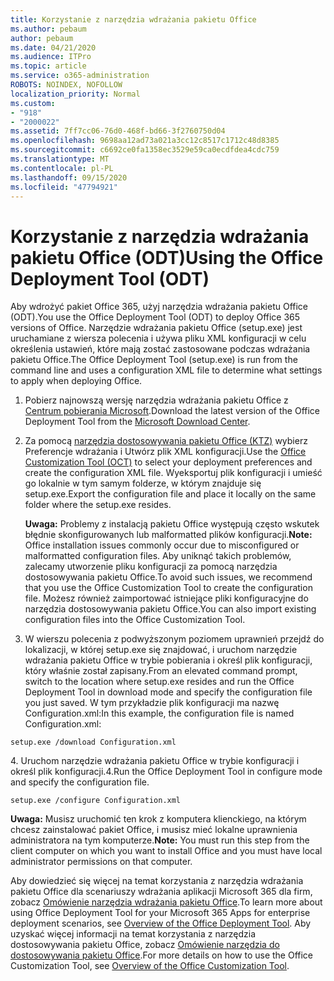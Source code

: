 ```yaml
---
title: Korzystanie z narzędzia wdrażania pakietu Office
ms.author: pebaum
author: pebaum
ms.date: 04/21/2020
ms.audience: ITPro
ms.topic: article
ms.service: o365-administration
ROBOTS: NOINDEX, NOFOLLOW
localization_priority: Normal
ms.custom:
- "918"
- "2000022"
ms.assetid: 7ff7cc06-76d0-468f-bd66-3f2760750d04
ms.openlocfilehash: 9698aa12ad73a021a3cc12c8517c1712c48d8385
ms.sourcegitcommit: c6692ce0fa1358ec3529e59ca0ecdfdea4cdc759
ms.translationtype: MT
ms.contentlocale: pl-PL
ms.lasthandoff: 09/15/2020
ms.locfileid: "47794921"
---
```

# <a name="using-the-office-deployment-tool-odt"></a><span data-ttu-id="2224d-102">Korzystanie z narzędzia wdrażania pakietu Office (ODT)</span><span class="sxs-lookup"><span data-stu-id="2224d-102">Using the Office Deployment Tool (ODT)</span></span>

<span data-ttu-id="2224d-103">Aby wdrożyć pakiet Office 365, użyj narzędzia wdrażania pakietu Office (ODT).</span><span class="sxs-lookup"><span data-stu-id="2224d-103">You use the Office Deployment Tool (ODT) to deploy Office 365 versions of Office.</span></span> <span data-ttu-id="2224d-104">Narzędzie wdrażania pakietu Office (setup.exe) jest uruchamiane z wiersza polecenia i używa pliku XML konfiguracji w celu określenia ustawień, które mają zostać zastosowane podczas wdrażania pakietu Office.</span><span class="sxs-lookup"><span data-stu-id="2224d-104">The Office Deployment Tool (setup.exe) is run from the command line and uses a configuration XML file to determine what settings to apply when deploying Office.</span></span>
  
1. <span data-ttu-id="2224d-105">Pobierz najnowszą wersję narzędzia wdrażania pakietu Office z [Centrum pobierania Microsoft](https://go.microsoft.com/fwlink/p/?LinkID=626065).</span><span class="sxs-lookup"><span data-stu-id="2224d-105">Download the latest version of the Office Deployment Tool from the [Microsoft Download Center](https://go.microsoft.com/fwlink/p/?LinkID=626065).</span></span>

2. <span data-ttu-id="2224d-106">Za pomocą [narzędzia dostosowywania pakietu Office (KTZ)](https://config.office.com) wybierz Preferencje wdrażania i Utwórz plik XML konfiguracji.</span><span class="sxs-lookup"><span data-stu-id="2224d-106">Use the [Office Customization Tool (OCT)](https://config.office.com) to select your deployment preferences and create the configuration XML file.</span></span> <span data-ttu-id="2224d-107">Wyeksportuj plik konfiguracji i umieść go lokalnie w tym samym folderze, w którym znajduje się setup.exe.</span><span class="sxs-lookup"><span data-stu-id="2224d-107">Export the configuration file and place it locally on the same folder where the setup.exe resides.</span></span>

    <span data-ttu-id="2224d-108">**Uwaga:** Problemy z instalacją pakietu Office występują często wskutek błędnie skonfigurowanych lub malformatted plików konfiguracji.</span><span class="sxs-lookup"><span data-stu-id="2224d-108">**Note:** Office installation issues commonly occur due to misconfigured or malformatted configuration files.</span></span> <span data-ttu-id="2224d-109">Aby uniknąć takich problemów, zalecamy utworzenie pliku konfiguracji za pomocą narzędzia dostosowywania pakietu Office.</span><span class="sxs-lookup"><span data-stu-id="2224d-109">To avoid such issues, we recommend that you use the Office Customization Tool to create the configuration file.</span></span> <span data-ttu-id="2224d-110">Możesz również zaimportować istniejące pliki konfiguracyjne do narzędzia dostosowywania pakietu Office.</span><span class="sxs-lookup"><span data-stu-id="2224d-110">You can also import existing configuration files into the Office Customization Tool.</span></span>

3. <span data-ttu-id="2224d-111">W wierszu polecenia z podwyższonym poziomem uprawnień przejdź do lokalizacji, w której setup.exe się znajdować, i uruchom narzędzie wdrażania pakietu Office w trybie pobierania i określ plik konfiguracji, który właśnie został zapisany.</span><span class="sxs-lookup"><span data-stu-id="2224d-111">From an elevated command prompt, switch to the location where setup.exe resides and run the Office Deployment Tool in download mode and specify the configuration file you just saved.</span></span> <span data-ttu-id="2224d-112">W tym przykładzie plik konfiguracji ma nazwę Configuration.xml:</span><span class="sxs-lookup"><span data-stu-id="2224d-112">In this example, the configuration file is named Configuration.xml:</span></span>

```setup.exe /download Configuration.xml```

<span data-ttu-id="2224d-113">4. Uruchom narzędzie wdrażania pakietu Office w trybie konfiguracji i określ plik konfiguracji.</span><span class="sxs-lookup"><span data-stu-id="2224d-113">4.Run the Office Deployment Tool in configure mode and specify the configuration file.</span></span>

```setup.exe /configure Configuration.xml```

<span data-ttu-id="2224d-114">**Uwaga:** Musisz uruchomić ten krok z komputera klienckiego, na którym chcesz zainstalować pakiet Office, i musisz mieć lokalne uprawnienia administratora na tym komputerze.</span><span class="sxs-lookup"><span data-stu-id="2224d-114">**Note:** You must run this step from the client computer on which you want to install Office and you must have local administrator permissions on that computer.</span></span>

<span data-ttu-id="2224d-115">Aby dowiedzieć się więcej na temat korzystania z narzędzia wdrażania pakietu Office dla scenariuszy wdrażania aplikacji Microsoft 365 dla firm, zobacz [Omówienie narzędzia wdrażania pakietu Office](https://docs.microsoft.com/deployoffice/overview-office-deployment-tool).</span><span class="sxs-lookup"><span data-stu-id="2224d-115">To learn more about using Office Deployment Tool for your Microsoft 365 Apps for enterprise deployment scenarios, see [Overview of the Office Deployment Tool](https://docs.microsoft.com/deployoffice/overview-office-deployment-tool).</span></span> <span data-ttu-id="2224d-116">Aby uzyskać więcej informacji na temat korzystania z narzędzia dostosowywania pakietu Office, zobacz [Omówienie narzędzia do dostosowywania pakietu Office](https://docs.microsoft.com/DeployOffice/overview-of-the-office-customization-tool-for-click-to-run).</span><span class="sxs-lookup"><span data-stu-id="2224d-116">For more details on how to use the Office Customization Tool, see [Overview of the Office Customization Tool](https://docs.microsoft.com/DeployOffice/overview-of-the-office-customization-tool-for-click-to-run).</span></span>
